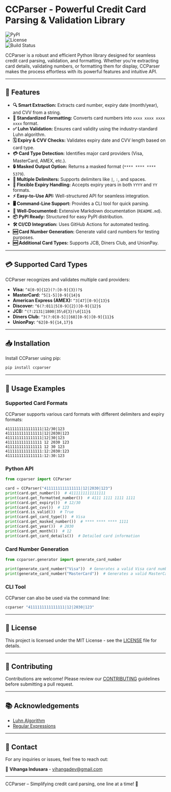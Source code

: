 # CCParser - Powerful Credit Card Parsing & Validation Library

![PyPI](https://img.shields.io/pypi/v/ccparser)  
![License](https://img.shields.io/github/license/VihangaDev/CCParser)  
![Build Status](https://img.shields.io/github/actions/workflow/status/VihangaDev/CCParser/ci.yml)  

CCParser is a robust and efficient Python library designed for seamless credit card parsing, validation, and formatting. Whether you're extracting card details, validating numbers, or formatting them for display, CCParser makes the process effortless with its powerful features and intuitive API.

---

## 🚀 Features

- **🔍 Smart Extraction:** Extracts card number, expiry date (month/year), and CVV from a string.
- **📏 Standardized Formatting:** Converts card numbers into `xxxx xxxx xxxx xxxx` format.
- **✅ Luhn Validation:** Ensures card validity using the industry-standard Luhn algorithm.
- **🗓️ Expiry & CVV Checks:** Validates expiry date and CVV length based on card type.
- **💳 Card Type Detection:** Identifies major card providers (Visa, MasterCard, AMEX, etc.).
- **🔒 Masked Output Option:** Returns a masked format (`**** **** **** 5379`).
- **🔗 Multiple Delimiters:** Supports delimiters like `|`, `:`, and spaces.
- **📆 Flexible Expiry Handling:** Accepts expiry years in both `YYYY` and `YY` formats.
- **⚡ Easy-to-Use API:** Well-structured API for seamless integration.
- **🖥️ Command-Line Support:** Provides a CLI tool for quick parsing.
- **📖 Well-Documented:** Extensive Markdown documentation (`README.md`).
- **📦 PyPI Ready:** Structured for easy PyPI distribution.
- **🛠️ CI/CD Integration:** Uses GitHub Actions for automated testing.
- **🆕 Card Number Generation:** Generate valid card numbers for testing purposes.
- **🆕 Additional Card Types:** Supports JCB, Diners Club, and UnionPay.

---

## 💳 Supported Card Types

CCParser recognizes and validates multiple card providers:

- **Visa:** `^4[0-9]{12}(?:[0-9]{3})?$`
- **MasterCard:** `^5[1-5][0-9]{14}$`
- **American Express (AMEX):** `^3[47][0-9]{13}$`
- **Discover:** `^6(?:011|5[0-9]{2})[0-9]{12}$`
- **JCB:** `^(?:2131|1800|35\d{3})\d{11}$`
- **Diners Club:** `^3(?:0[0-5]|[68][0-9])[0-9]{11}$`
- **UnionPay:** `^62[0-9]{14,17}$`

---

## 📥 Installation

Install CCParser using pip:

```bash
pip install ccparser
```

---

## 📝 Usage Examples

### Supported Card Formats

CCParser supports various card formats with different delimiters and expiry formats:

```
4111111111111111|12/30|123
4111111111111111|12|2030|123
4111111111111111|12|30|123
4111111111111111 12 2030 123
4111111111111111 12 30 123
4111111111111111:12:2030:123
4111111111111111:12:30:123
```

### Python API

```python
from ccparser import CCParser

card = CCParser("4111111111111111|12|2030|123")
print(card.get_number())  # 4111111111111111
print(card.get_formatted_number())  # 4111 1111 1111 1111
print(card.get_expiry())  # 12/30
print(card.get_cvv())  # 123
print(card.is_valid())  # True
print(card.get_card_type())  # Visa
print(card.get_masked_number())  # **** **** **** 1111
print(card.get_year())  # 2030
print(card.get_month())  # 12
print(card.get_card_details())  # Detailed card information
```

### Card Number Generation

```python
from ccparser.generator import generate_card_number

print(generate_card_number("Visa"))  # Generates a valid Visa card number
print(generate_card_number("MasterCard"))  # Generates a valid MasterCard number
```

### CLI Tool

CCParser can also be used via the command line:

```bash
ccparser "4111111111111111|12|2030|123"
```

---

## 📜 License

This project is licensed under the MIT License - see the [LICENSE](LICENSE) file for details.

---

## 🤝 Contributing

Contributions are welcome! Please review our [CONTRIBUTING](CONTRIBUTING.md) guidelines before submitting a pull request.

---

## 📚 Acknowledgements

- [Luhn Algorithm](https://en.wikipedia.org/wiki/Luhn_algorithm)
- [Regular Expressions](https://docs.python.org/3/library/re.html)

---

## 📧 Contact

For any inquiries or issues, feel free to reach out:

📩 **Vihanga Indusara** - [vihangadev@gmail.com](mailto:vihangadev@gmail.com)

---

CCParser – Simplifying credit card parsing, one line at a time! 🚀
